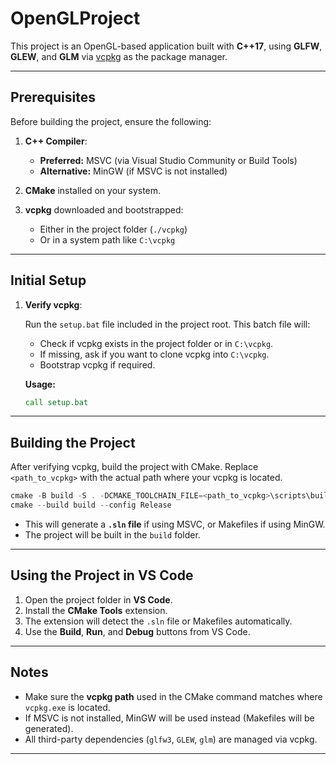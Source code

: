 # OpenGLProject

This project is an OpenGL-based application built with **C++17**, using **GLFW**, **GLEW**, and **GLM** via [vcpkg](https://github.com/microsoft/vcpkg) as the package manager.

---

## Prerequisites

Before building the project, ensure the following:

1. **C++ Compiler**:

   * **Preferred:** MSVC (via Visual Studio Community or Build Tools)
   * **Alternative:** MinGW (if MSVC is not installed)

2. **CMake** installed on your system.

3. **vcpkg** downloaded and bootstrapped:

   * Either in the project folder (`./vcpkg`)
   * Or in a system path like `C:\vcpkg`

---

## Initial Setup

1. **Verify vcpkg**:

   Run the `setup.bat` file included in the project root. This batch file will:

   * Check if vcpkg exists in the project folder or in `C:\vcpkg`.
   * If missing, ask if you want to clone vcpkg into `C:\vcpkg`.
   * Bootstrap vcpkg if required.

   **Usage:**

   ```cmd
   call setup.bat
   ```
---

## Building the Project

After verifying vcpkg, build the project with CMake. Replace `<path_to_vcpkg>` with the actual path where your vcpkg is located.

```powershell
cmake -B build -S . -DCMAKE_TOOLCHAIN_FILE=<path_to_vcpkg>\scripts\buildsystems\vcpkg.cmake -DCMAKE_BUILD_TYPE=Release
cmake --build build --config Release
```

* This will generate a **`.sln` file** if using MSVC, or Makefiles if using MinGW.
* The project will be built in the `build` folder.

---

## Using the Project in VS Code

1. Open the project folder in **VS Code**.
2. Install the **CMake Tools** extension.
3. The extension will detect the `.sln` file or Makefiles automatically.
4. Use the **Build**, **Run**, and **Debug** buttons from VS Code.

---

## Notes

* Make sure the **vcpkg path** used in the CMake command matches where `vcpkg.exe` is located.
* If MSVC is not installed, MinGW will be used instead (Makefiles will be generated).
* All third-party dependencies (`glfw3`, `GLEW`, `glm`) are managed via vcpkg.

---

